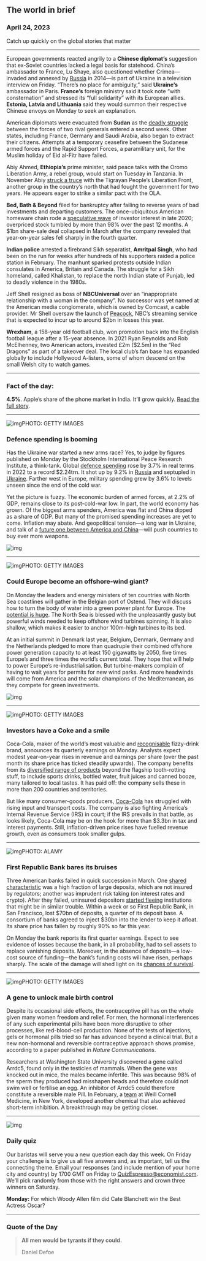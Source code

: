 ## The world in brief

### April 24, 2023

Catch up quickly on the global stories that matter



------



European governments reacted angrily to a **Chinese diplomat’s** suggestion that ex-Soviet countries lacked a legal basis for statehood. China’s ambassador to France, Lu Shaye, also questioned whether Crimea—invaded and annexed by [Russia](https://www.economist.com/china/2023/03/02/chinese-arms-could-revive-russias-failing-war) in 2014—is part of Ukraine in a television interview on Friday. “There’s no place for ambiguity,” said **Ukraine’s** ambassador in Paris. **France’s** foreign ministry said it took note “with consternation” and stressed its “full solidarity” with its European allies. **Estonia, Latvia and Lithuania** said they would summon their respective Chinese envoys on Monday to seek an explanation.

American diplomats were evacuated from **Sudan** as the [deadly struggle](https://www.economist.com/middle-east-and-africa/2023/04/20/sudan-is-sliding-towards-civil-war) between the forces of two rival generals entered a second week. Other states, including France, Germany and Saudi Arabia, also began to extract their citizens. Attempts at a temporary ceasefire between the Sudanese armed forces and the Rapid Support Forces, a paramilitary unit, for the Muslim holiday of Eid al-Fitr have failed.

Abiy Ahmed, **Ethiopia’s** prime minister, said peace talks with the Oromo Liberation Army, a rebel group, would start on Tuesday in Tanzania. In November Abiy [struck a truce](https://www.economist.com/middle-east-and-africa/2022/11/04/a-peace-deal-highlights-the-pointlessness-of-ethiopias-war) with the Tigrayan People’s Liberation Front, another group in the country’s north that had fought the government for two years. He appears eager to strike a similar pact with the OLA.

**Bed, Bath & Beyond** filed for bankruptcy after failing to reverse years of bad investments and departing customers. The once-ubiquitous American homeware chain rode a [speculative wave](https://www.economist.com/the-economist-explains/2021/07/06/are-meme-stocks-harmless-fun-or-a-threat-to-the-financial-old-guard) of investor interest in late 2020; overpriced stock tumbled by more than 98% over the past 12 months. A $1bn share-sale deal collapsed in March after the company revealed that year-on-year sales fell sharply in the fourth quarter.

**Indian police** arrested a firebrand Sikh separatist, **Amritpal Singh**, who had been on the run for weeks after hundreds of his supporters raided a police station in February. The manhunt sparked protests outside Indian consulates in America, Britain and Canada. The struggle for a Sikh homeland, called Khalistan, to replace the north Indian state of Punjab, led to deadly violence in the 1980s.

Jeff Shell resigned as boss of **NBCUniversal** over an “inappropriate relationship with a woman in the company”. No successor was yet named at the American media conglomerate, which is owned by Comcast, a cable provider. Mr Shell oversaw the launch of [Peacock](https://www.economist.com/business/2020/07/18/nbc-turns-to-ads-to-fund-its-streaming-wars), NBC’s streaming service that is expected to incur up to around $2bn in losses this year.

**Wrexham**, a 158-year old football club, won promotion back into the English football league after a 15-year absence. In 2021 Ryan Reynolds and Rob McElhenney, two American actors, invested £2m ($2.5m) in the “Red Dragons” as part of a takeover deal. The local club’s fan base has expanded globally to include Hollywood A-listers, some of whom descend on the small Welsh city to watch games.



------



### Fact of the day: 

**4.5%**. Apple’s share of the phone market in India. It’ll grow quickly. [Read the full story](https://www.economist.com/business/2023/04/20/why-apple-is-betting-big-on-india).



------



![img](https://niceboy.online/insight/public/Espresso/PHOTOS/20230422_dap388.jpg)PHOTO: GETTY IMAGES

### Defence spending is booming

Has the Ukraine war started a new arms race? Yes, to judge by figures published on Monday by the Stockholm International Peace Research Institute, a think-tank. Global [defence spending](https://www.economist.com/asia/2023/03/23/russian-arms-have-fewer-takers-in-south-east-asia) rose by 3.7% in real terms in 2022 to a record $2.24trn. It shot up by 9.2% in [Russia](https://www.economist.com/china/2023/03/02/chinese-arms-could-revive-russias-failing-war) and septupled in [Ukraine](https://www.economist.com/europe/2023/01/21/apart-from-leopard-tanks-ukraine-is-getting-lots-of-weapons). Farther west in Europe, military spending grew by 3.6% to levels unseen since the end of the cold war.

Yet the picture is fuzzy. The economic burden of armed forces, at 2.2% of GDP, remains close to its post-cold-war low. In part, the world economy has grown. Of the biggest arms spenders, America was flat and China dipped as a share of GDP. But many of the promised spending increases are yet to come. Inflation may abate. And geopolitical tension—a long war in Ukraine, and talk of a [future one between America and China](https://www.economist.com/briefing/2023/03/09/america-and-china-are-preparing-for-a-war-over-taiwan)—will push countries to buy ever more weapons.

![img](https://niceboy.online/insight/public/Espresso/PHOTOS/20230429DAC828.jpg)



------



![img](https://niceboy.online/insight/public/Espresso/PHOTOS/20230422_dap378.jpg)PHOTO: GETTY IMAGES

### Could Europe become an offshore-wind giant?

On Monday the leaders and energy ministers of ten countries with North Sea coastlines will gather in the Belgian port of Ostend. They will discuss how to turn the body of water into a green power plant for Europe. The [potential is huge](https://www.economist.com/business/2023/01/01/can-the-north-sea-become-europes-new-economic-powerhouse). The North Sea is blessed with the unpleasantly gusty but powerful winds needed to keep offshore wind turbines spinning. It is also shallow, which makes it easier to anchor 100m-high turbines to its bed.

At an initial summit in Denmark last year, Belgium, Denmark, Germany and the Netherlands pledged to more than quadruple their combined offshore power generation capacity to at least 150 gigawatts by 2050, five times Europe’s and three times the world’s current total. They hope that will help to power Europe’s re-industrialisation. But turbine-makers complain of having to wait years for permits for new wind parks. And more headwinds will come from America and the solar champions of the Mediterranean, as they compete for green investments.

![img](https://niceboy.online/insight/public/Espresso/PHOTOS/20230429_DAC826.jpg)



------



![img](https://niceboy.online/insight/public/Espresso/PHOTOS/20230422_dap377.jpg)PHOTO: GETTY IMAGES

### Investors have a Coke and a smile

Coca-Cola, maker of the world’s most valuable and [recognisable](https://www.economist.com/graphic-detail/2020/10/01/the-cola-wars-made-pepsi-and-coke-the-worlds-best-marketers) fizzy-drink brand, announces its quarterly earnings on Monday. Analysts expect modest year-on-year rises in revenue and earnings per share (over the past month its share price has ticked steadily upwards). The company benefits from its [diversified range of products](https://www.economist.com/business/2017/05/18/coca-colas-new-boss-tries-to-move-beyond-its-core-product) beyond the flagship tooth-rotting stuff, to include sports drinks, bottled water, fruit juices and canned booze, many tailored to local tastes. It has paid off: the company sells these in more than 200 countries and territories.

But like many consumer-goods producers, [Coca-Cola](https://www.economist.com/1843/2021/06/21/woke-coke-should-the-fizzy-drinks-giant-defend-american-democracy) has struggled with rising input and transport costs. The company is also fighting America’s Internal Revenue Service (IRS) in court; if the IRS prevails in that battle, as looks likely, Coca-Cola may be on the hook for more than $3.3bn in tax and interest payments. Still, inflation-driven price rises have fuelled revenue growth, even as consumers took smaller gulps.



------



![img](https://niceboy.online/insight/public/Espresso/PHOTOS/20230422_dap383.jpg)PHOTO: ALAMY

### First Republic Bank bares its bruises

Three American banks failed in quick succession in March. One [shared characteristic](https://www.economist.com/leaders/2023/03/13/what-really-went-wrong-at-silicon-valley-bank) was a high fraction of large deposits, which are not insured by regulators; another was imprudent risk taking (on interest rates and crypto). After they failed, uninsured depositors [started fleeing](https://www.economist.com/finance-and-economics/2023/03/12/investors-brace-for-fallout-from-silicon-valley-bank) institutions that might be in similar trouble. Within a week or so First Republic Bank, in San Francisco, lost $70bn of deposits, a quarter of its deposit base. A consortium of banks agreed to inject $30bn into the lender to keep it afloat. Its share price has fallen by roughly 90% so far this year.

On Monday the bank reports its first quarter earnings. Expect to see evidence of losses because the bank, in all probability, had to sell assets to replace vanishing deposits. Moreover, in the absence of deposits—a low-cost source of funding—the bank’s funding costs will have risen, perhaps sharply. The scale of the damage will shed light on its [chances of survival](https://www.economist.com/finance-and-economics/2023/04/19/is-the-worst-now-over-for-americas-banks).



------



![img](https://niceboy.online/insight/public/Espresso/PHOTOS/20230422_dap392.jpg)PHOTO: GETTY IMAGES

### A gene to unlock male birth control

Despite its occasional side effects, the contraceptive pill has on the whole given many women freedom and relief. For men, the hormonal interferences of any such experimental pills have been more disruptive to other processes, like red-blood-cell production. None of the tests of injections, gels or hormonal pills tried so far has advanced beyond a clinical trial. But a new non-hormonal and reversible contraceptive approach shows promise, according to a paper published in *Nature Communications*.

Researchers at Washington State University discovered a gene called Arrdc5, found only in the testicles of mammals. When the gene was knocked out in mice, the males became infertile. This was because 98% of the sperm they produced had misshapen heads and therefore could not swim well or fertilise an egg. An inhibitor of Arrdc5 could therefore constitute a reversible male Pill. In February, a [team](https://www.economist.com/science-and-technology/2023/02/15/a-step-towards-a-contraceptive-pill-for-men) at Weill Cornell Medicine, in New York, developed another chemical that also achieved short-term inhibition. A breakthrough may be getting closer.



------



![img](https://niceboy.online/insight/public/Espresso/PHOTOS/QuizNEW_37_64.jpeg)

### Daily quiz

Our baristas will serve you a new question each day this week. On Friday your challenge is to give us all five answers and, as important, tell us the connecting theme. Email your responses (and include mention of your home city and country) by 1700 GMT on Friday to [QuizEspresso@economist.com](https://mail.google.com/mail/?view=cm&fs=1&tf=1&to=QuizEspresso@economist.com). We’ll pick randomly from those with the right answers and crown three winners on Saturday.

**Monday:** For which Woody Allen film did Cate Blanchett win the Best Actress Oscar?



------

### Quote of the Day

> **All men would be tyrants if they could.**
>
> Daniel Defoe





